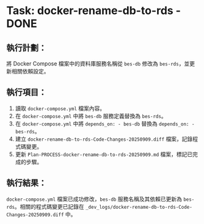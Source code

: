 # Task: docker-rename-db-to-rds - DONE

## 執行計劃：
將 Docker Compose 檔案中的資料庫服務名稱從 `bes-db` 修改為 `bes-rds`，並更新相關依賴設定。

## 執行項目：
1.  讀取 `docker-compose.yml` 檔案內容。
2.  在 `docker-compose.yml` 中將 `bes-db` 服務定義替換為 `bes-rds`。
3.  在 `docker-compose.yml` 中將 `depends_on: - bes-db` 替換為 `depends_on: - bes-rds`。
4.  建立 `docker-rename-db-to-rds-Code-Changes-20250909.diff` 檔案，記錄程式碼變更。
5.  更新 `Plan-PROCESS-docker-rename-db-to-rds-20250909.md` 檔案，標記已完成的步驟。

## 執行結果：
`docker-compose.yml` 檔案已成功修改，`bes-db` 服務名稱及其依賴已更新為 `bes-rds`。相關的程式碼變更已記錄在 `_dev_logs/docker-rename-db-to-rds-Code-Changes-20250909.diff` 中。

